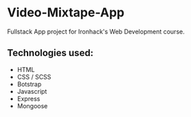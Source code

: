 # Video-Mixtape-App
Fullstack App project for Ironhack's Web Development course.

## Technologies used:

* HTML
* CSS / SCSS
* Botstrap
* Javascript
* Express
* Mongoose
